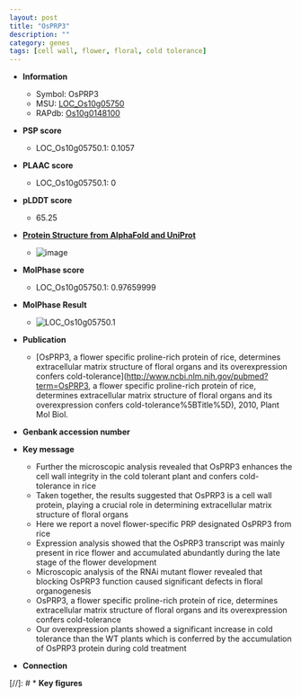 ```yaml
---
layout: post
title: "OsPRP3"
description: ""
category: genes
tags: [cell wall, flower, floral, cold tolerance]
---
```


* **Information**  
    + Symbol: OsPRP3  
    + MSU: [LOC_Os10g05750](http://rice.plantbiology.msu.edu/cgi-bin/ORF_infopage.cgi?orf=LOC_Os10g05750)  
    + RAPdb: [Os10g0148100](http://rapdb.dna.affrc.go.jp/viewer/gbrowse_details/irgsp1?name=Os10g0148100)  

* **PSP score**  
    + LOC_Os10g05750.1: 0.1057 

* **PLAAC score**  
    + LOC_Os10g05750.1: 0 

* **pLDDT score**
    + 65.25

* **[Protein Structure from AlphaFold and UniProt](https://www.uniprot.org/uniprotkb/Q7XGT9/entry#structure)**
    + ![image](https://ricepsp.github.io/images/Q7/AF-Q7XGT9-F1.png)

* **MolPhase score**
    + LOC_Os10g05750.1: 0.97659999

* **MolPhase Result**
    + ![LOC_Os10g05750.1](https://304243504.github.io/Pictures/LOC_Os10g/LOC_Os10g05750.1.png)

* **Publication**  
    + [OsPRP3, a flower specific proline-rich protein of rice, determines extracellular matrix structure of floral organs and its overexpression confers cold-tolerance](http://www.ncbi.nlm.nih.gov/pubmed?term=OsPRP3, a flower specific proline-rich protein of rice, determines extracellular matrix structure of floral organs and its overexpression confers cold-tolerance%5BTitle%5D), 2010, Plant Mol Biol.

* **Genbank accession number**  

* **Key message**  
    + Further the microscopic analysis revealed that OsPRP3 enhances the cell wall integrity in the cold tolerant plant and confers cold-tolerance in rice
    + Taken together, the results suggested that OsPRP3 is a cell wall protein, playing a crucial role in determining extracellular matrix structure of floral organs
    + Here we report a novel flower-specific PRP designated OsPRP3 from rice
    + Expression analysis showed that the OsPRP3 transcript was mainly present in rice flower and accumulated abundantly during the late stage of the flower development
    + Microscopic analysis of the RNAi mutant flower revealed that blocking OsPRP3 function caused significant defects in floral organogenesis
    + OsPRP3, a flower specific proline-rich protein of rice, determines extracellular matrix structure of floral organs and its overexpression confers cold-tolerance
    + Our overexpression plants showed a significant increase in cold tolerance than the WT plants which is conferred by the accumulation of OsPRP3 protein during cold treatment

* **Connection**  

[//]: # * **Key figures**  


